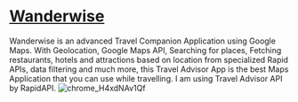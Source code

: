 # [Wanderwise](https://wanderwise.netlify.app)
Wanderwise is an advanced Travel Companion Application using Google Maps. With Geolocation, Google Maps API, Searching for places, Fetching restaurants, hotels and attractions based on location from specialized Rapid APIs, data filtering and much more, this Travel Advisor App is the best Maps Application that you can use while travelling.
I am using Travel Advisor API by RapidAPI.
![chrome_H4xdNAv1Qf](https://user-images.githubusercontent.com/113114199/234518769-7a23f74a-0787-4513-a9a8-29d257489893.png)
